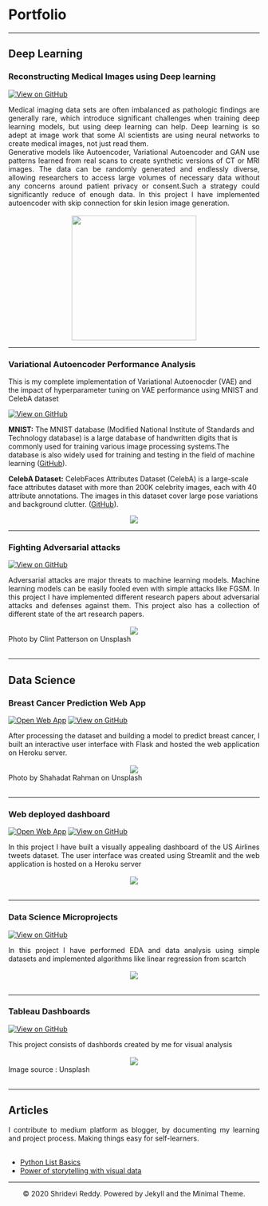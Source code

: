 # Portfolio
---
## Deep Learning 

### Reconstructing Medical Images using Deep learning
[![View on GitHub](https://img.shields.io/badge/GitHub-View_on_GitHub-blue?logo=GitHub)](https://github.com/ShrideviReddy/Reconstructing-Medical-Images)

<div style="text-align: justify"> Medical imaging data sets are often imbalanced as pathologic findings are  generally rare, which introduce significant challenges when training deep learning models, but using deep learning can help. Deep learning is so adept at image work that some AI scientists are using neural networks to create medical images, not just read them. </div>
<div style="text-align: justify"> Generative models like Autoencoder, Variational Autoencoder and GAN use patterns learned from real scans to create synthetic versions of CT or MRI images.  The data can be randomly generated and endlessly diverse, allowing researchers to access large volumes of necessary data without any concerns around patient privacy or consent.Such a strategy could significantly reduce of enough data.  In this project I have implemented autoencoder with skip connection for skin lesion image generation.</div>
<br>
<center><img src="images/skip.PNG" width="250"/></center>

---

### Variational Autoencoder Performance Analysis

This is my complete implementation of Variational Autoenocder (VAE) and the impact of hyperparameter tuning on VAE performance using MNIST and CelebA dataset

[![View on GitHub](https://img.shields.io/badge/GitHub-View_on_GitHub-blue?logo=GitHub)](https://github.com/ShrideviReddy/VAE-Performance-Analysis)

**MNIST:** The MNIST database (Modified National Institute of Standards and Technology database) is a large database of handwritten digits that is commonly used for training various image processing systems.The database is also widely used for training and testing in the field of machine learning ([GitHub](https://github.com/ShrideviReddy/Evaluating-VAE)).

**CelebA Dataset:** CelebFaces Attributes Dataset (CelebA) is a large-scale face attributes dataset with more than 200K celebrity images, each with 40 attribute annotations. The images in this dataset cover large pose variations and background clutter. ([GitHub](https://github.com/ShrideviReddy/Evaluating-VAE)).

<center><img src="images/VAE-logo.PNG"/></center>

---
### Fighting Adversarial attacks

[![View on GitHub](https://img.shields.io/badge/GitHub-View_on_GitHub-blue?logo=GitHub)](https://github.com/ShrideviReddy/Secure-ML)

<div style="text-align: justify">Adversarial attacks are major threats to machine learning models. Machine learning models can be easily fooled even with simple attacks like FGSM. In this project I have implemented different research papers about adversarial attacks and defenses against them. This project also has a collection of different state of the art research papers. </div>
<br>


<center><img src="images/Adversarial.jpg"/></center>
<div style="text-align: justify">Photo by Clint Patterson on Unsplash</div>
<br>

---
## Data Science

### Breast Cancer Prediction Web App

[![Open Web App](https://img.shields.io/badge/Heroku-Open_Web_App-blue?logo=Heroku)](https://breast-cancerapi.herokuapp.com/predict)
[![View on GitHub](https://img.shields.io/badge/GitHub-View_on_GitHub-blue?logo=GitHub)](https://github.com/ShrideviReddy/Breast-Cancer-Prediction-API)

<div style="text-align: justify"> After processing the dataset and building a model to predict breast cancer, I built an interactive user interface with Flask and hosted the web application on Heroku server.</div>
<br>
<center><img src="images/Web API.jpg"/></center>
<div style="text-align: justify">Photo by Shahadat Rahman on Unsplash</div>
<br>

--- 
### Web deployed dashboard

[![Open Web App](https://img.shields.io/badge/Heroku-Open_Web_App-blue?logo=Heroku)](https://pacific-caverns-65380.herokuapp.com/)
[![View on GitHub](https://img.shields.io/badge/GitHub-View_on_GitHub-blue?logo=GitHub)](https://github.com/ShrideviReddy/Text-Sentiment-Dashboard-Deployment)

<div style="text-align: justify"> In this project I have built a visually appealing dashboard of the US Airlines tweets dataset. The user interface was created using Streamlit and the web application is hosted on a Heroku server </div>
<br>
<center><img src="images/Screenshot.png"/></center>
<br>

---
### Data Science Microprojects

[![View on GitHub](https://img.shields.io/badge/GitHub-View_on_GitHub-blue?logo=GitHub)](https://github.com/ShrideviReddy/Data-Science-MicroProjects)

<div style="text-align: justify">In this project I have performed EDA and data analysis using simple datasets and implemented algorithms like linear regression from scartch</div>
<br>
<center><img src="images/breast-cancer.png"/></center>
<br>

---
### Tableau Dashboards

[![View on GitHub](https://img.shields.io/badge/GitHub-View_on_GitHub-blue?logo=GitHub)](https://github.com/ShrideviReddy/Data-Science-MicroProjects)

<div style="text-align: justify"> This project consists of dashbords created by me for visual analysis</div>
<br>
<center><img src="images/Tableau.jpg"/></center>
<div style="text-align: justify">Image source : Unsplash</div>
<br>

---
## Articles

<div style="text-align: justify">I contribute to medium platform as blogger, by documenting my learning and project process. Making things easy for self-learners. </div>
<br>

- [Python List Basics](https://medium.com/the-innovation/python-list-basics-b271eece7ddc)
- [Power of storytelling with visual data](https://medium.com/@sreddy13/power-of-storytelling-with-visual-data-8289e193b7b6)

---
<center>© 2020 Shridevi Reddy. Powered by Jekyll and the Minimal Theme.</center>
